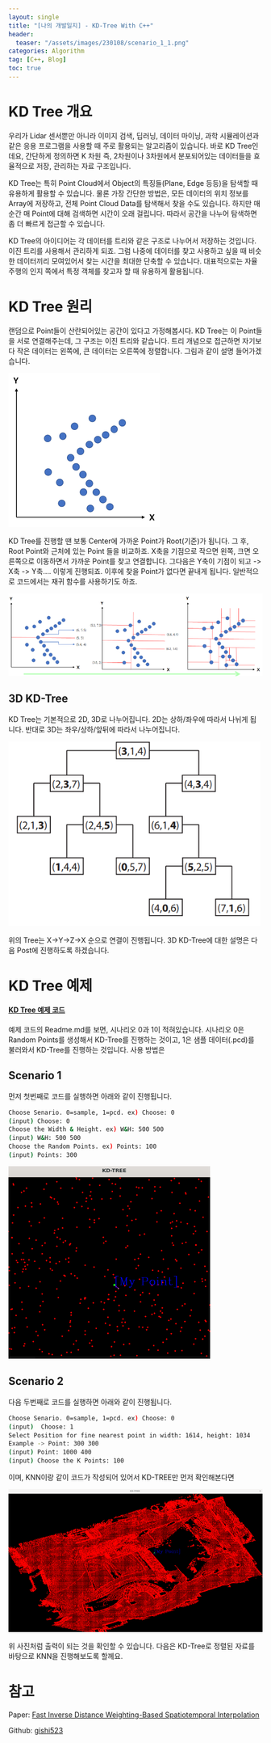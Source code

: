 ```yaml
---
layout: single
title: "[나의 개발일지] - KD-Tree With C++"
header:
  teaser: "/assets/images/230108/scenario_1_1.png"
categories: Algorithm
tag: [C++, Blog]
toc: true
---
```


# KD Tree 개요

우리가 Lidar 센서뿐만 아니라 이미지 검색, 딥러닝, 데이터 마이닝, 과학 시뮬레이션과 같은 응용 프로그램을 사용할 때 주로 활용되는 알고리즘이 있습니다. 바로 KD Tree인데요, 간단하게 정의하면 K 차원 즉, 2차원이나 3차원에서 분포되어있는 데이터들을 효율적으로 저장, 관리하는 자료 구조입니다.

KD Tree는 특히 Point Cloud에서 Object의 특징들(Plane, Edge 등등)을 탐색할 때 유용하게 활용할 수 있습니다. 물론 가장 간단한 방법은, 모든 데이터의 위치 정보를 Array에 저장하고, 전체 Point Cloud Data를 탐색해서 찾을 수도 있습니다. 하지만 매 순간 매 Point에 대해 검색하면 시간이 오래 걸립니다. 따라서 공간을 나누어 탐색하면 좀 더 빠르게 접근할 수 있습니다.

KD Tree의 아이디어는 각 데이터를 트리와 같은 구조로 나누어서 저장하는 것입니다. 이진 트리를 사용해서 관리하게 되죠. 그럼 나중에 데이터를 찾고 사용하고 싶을 때 비슷한 데이터끼리 모여있어서 찾는 시간을 최대한 단축할 수 있습니다. 대표적으로는 자율주행의 인지 쪽에서 특정 객체를 찾고자 할 때 유용하게 활용됩니다.

# KD Tree 원리

랜덤으로 Point들이 산란되어있는 공간이 있다고 가정해봅시다. KD Tree는 이 Point들을 서로 연결해주는데, 그 구조는 이진 트리와 같습니다. 트리 개념으로 접근하면 자기보다 작은 데이터는 왼쪽에, 큰 데이터는 오른쪽에 정렬합니다. 그림과 같이 설명 들어가겠습니다.

![KD-TREE](/assets/images/230108/kd_tree_1.png)

KD Tree를 진행할 땐 보통 Center에 가까운 Point가 Root(기준)가 됩니다. 그 후, Root Point와 근처에 있는 Point 들을 비교하죠. X축을 기점으로 작으면 왼쪽, 크면 오른쪽으로 이동하면서 가까운 Point를 찾고 연결합니다. 그다음은 Y축이 기점이 되고 -> X축 -> Y축…. 이렇게 진행되죠. 이후에 찾을 Point가 없다면 끝내게 됩니다. 일반적으로 코드에서는 재귀 함수를 사용하기도 하죠.

![KD-TREE_1](/assets/images/230108/kd_tree_221.png)

## 3D KD-Tree
KD Tree는 기본적으로 2D, 3D로 나누어집니다. 2D는 상하/좌우에 따라서 나뉘게 됩니다. 반대로 3D는 좌우/상하/앞뒤에 따라서 나누어집니다.

![kd_tree_graph](/assets/images/230108/kd_tree_graph.png)

위의 Tree는 X→Y→Z→X 순으로 연결이 진행됩니다. 3D KD-Tree에 대한 설명은 다음 Post에 진행하도록 하겠습니다.


# KD Tree 예제
#### [KD Tree 예제 코드](https://github.com/kangminsu1/KD-Tree_and_KNN)

예제 코드의 Readme.md를 보면, 시나리오 0과 1이 적혀있습니다. 시나리오 0은 Random Points를 생성해서 KD-Tree를 진행하는 것이고, 1은 샘플 데이터(.pcd)를 불러와서 KD-Tree를 진행하는 것입니다. 사용 방법은

## Scenario 1
먼저 첫번째로 코드를 실행하면 아래와 같이 진행됩니다.

```bash
Choose Senario. 0=sample, 1=pcd. ex) Choose: 0
(input) Choose: 0
Choose the Width & Height. ex) W&H: 500 500
(input) W&H: 500 500
Choose the Random Points. ex) Points: 100
(input) Points: 300
```

![Scenario_Random](/assets/images/230108/scenario_0.png)

## Scenario 2
다음 두번째로 코드를 실행하면 아래와 같이 진행됩니다.


```bash
Choose Senario. 0=sample, 1=pcd. ex) Choose: 0
(input)  Choose: 1
Select Position for fine nearest point in width: 1614, height: 1034
Example -> Point: 300 300
(input) Point: 1000 400
(input) Choose the K Points: 100
```
이며, KNN이랑 같이 코드가 작성되어 있어서 KD-TREE만 먼저 확인해본다면

![kdtree_sample.pcd](/assets/images/230108/scenario_1_1.png)

위 사진처럼 출력이 되는 것을 확인할 수 있습니다. 다음은 KD-Tree로 정렬된 자료를 바탕으로 KNN을 진행해보도록 할께요.


# 참고
Paper: [Fast Inverse Distance Weighting-Based Spatiotemporal Interpolation](https://www.researchgate.net/publication/265394970_Fast_Inverse_Distance_Weighting-Based_Spatiotemporal_Interpolation_A_Web-Based_Application_of_Interpolating_Daily_Fine_Particulate_Matter_PM25_in_the_Contiguous_US_Using_Parallel_Programming_and_k-d_T)

Github: [gishi523]([https://github.com/gishi523/kd-tree)
